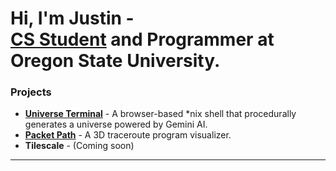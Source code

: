 <h1>Hi, I'm Justin - <br/><a href="https://www.linkedin.com/in/just1nlee/"> CS Student</a> and Programmer at Oregon State University.</a></h1>
<!-- , <a href="https://www.youtube.com/@justinleeyt">Creator</a></h1> -->

### Projects
- [**Universe Terminal**](https://github.com/just1nlee/uTerm) - A browser-based *nix shell that procedurally generates a universe powered by Gemini AI.
- [**Packet Path**](https://github.com/just1nlee/pktpath) - A 3D traceroute program visualizer.
- **Tilescale** - (Coming soon)

---
<!--
Currently working on:  
- [Tilescale](https://github.com/just1nlee/cobalc) — a modular dashboard for focused digital work  
<!--
**just1nlee/just1nlee** is a ✨ _special_ ✨ repository because its `README.md` (this file) appears on your GitHub profile.

Here are some ideas to get you started:

- 🔭 I’m currently working on ...
- 🌱 I’m currently learning ...
- 👯 I’m looking to collaborate on ...
- 🤔 I’m looking for help with ...
- 💬 Ask me about ...
- 📫 How to reach me: ...
- 😄 Pronouns: ...
- ⚡ Fun fact: ...
-->
